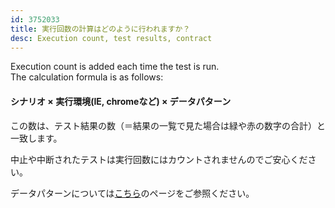 ```yaml
---
id: 3752033
title: 実行回数の計算はどのように行われますか？
desc: Execution count, test results, contract
---
```


Execution count is added each time the test is run. <br>The calculation formula is as follows:

#### シナリオ × 実行環境(IE, chromeなど) × データパターン<br>

この数は、テスト結果の数（＝結果の一覧で見た場合は緑や赤の数字の合計）と一致します。

中止や中断されたテストは実行回数にはカウントされませんのでご安心ください。

データパターンについては[こちら](https://intercom.help/autify/ja/articles/3731857-%E4%B8%80%E3%81%A4%E3%81%AE%E3%82%B7%E3%83%8A%E3%83%AA%E3%82%AA%E3%81%A7%E6%A7%98%E3%80%85%E3%81%AA%E6%96%87%E5%AD%97%E5%88%97%E3%81%AE%E3%83%91%E3%82%BF%E3%83%BC%E3%83%B3%E3%81%AE%E3%83%86%E3%82%B9%E3%83%88%E3%82%92%E8%A1%8C%E3%81%84%E3%81%9F%E3%81%84%E3%81%A7%E3%81%99)のページをご参照ください。
